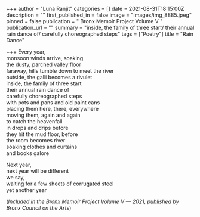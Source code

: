 +++
author = "Luna Ranjit"
categories = []
date = 2021-08-31T18:15:00Z
description = ""
first_published_in = false
image = "images/img_8885.jpeg"
pinned = false
publication = " Bronx Memoir Project Volume V "
publication_url = ""
summary = "inside, the family of three start/ their annual rain dance of/ carefully choreographed steps"
tags = ["Poetry"]
title = "Rain Dance"

+++
Every year,  
monsoon winds arrive, soaking  
the dusty, parched valley floor  
faraway, hills tumble down to meet the river  
outside, the galli becomes a rivulet  
inside, the family of three start  
their annual rain dance of  
carefully choreographed steps  
with pots and pans and old paint cans  
placing them here, there, everywhere  
moving them, again and again  
to catch the heavenfall  
in drops and drips before  
they hit the mud floor, before  
the room becomes river  
soaking clothes and curtains  
and books galore

Next year,  
next year will be different  
we say,  
waiting for a few sheets of corrugated steel  
yet another year

(_Included in the Bronx Memoir Project Volume V — 2021, published by Bronx Council on the Arts_)